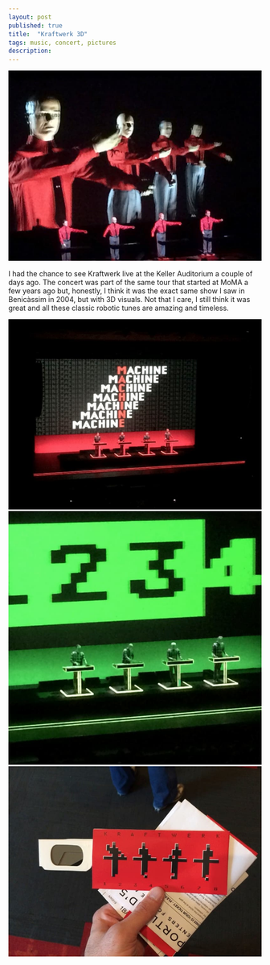 ```yaml
---
layout: post
published: true
title:  "Kraftwerk 3D"
tags: music, concert, pictures
description: 
---
```


![kraftwerk 3d](/images/kraftwerk_1.jpg)

I had the chance to see Kraftwerk live at the Keller Auditorium a couple of days ago. The concert was part of the same tour that started at MoMA a few years ago but, honestly, I think it was the exact same show I saw in Benicàssim in 2004, but with 3D visuals. Not that I care, I still think it was great and all these classic robotic tunes are amazing and timeless.

<!--more-->
![kraftwerk 3d](/images/kraftwerk_2.jpg)
![kraftwerk 3d](/images/kraftwerk_3.jpg)
![kraftwerk 3d](/images/kraftwerk_4.jpg)
